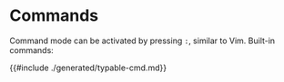 # Commands


Command mode can be activated by pressing `:`, similar to Vim. Built-in commands:


{{#include ./generated/typable-cmd.md}}
